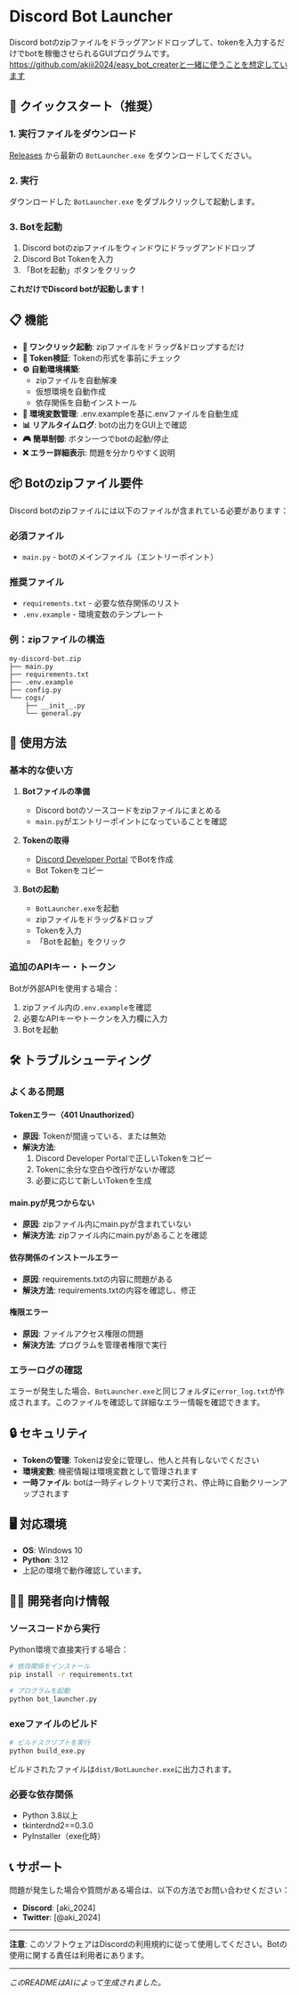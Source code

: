 # Discord Bot Launcher

Discord botのzipファイルをドラッグアンドドロップして、tokenを入力するだけでbotを稼働させられるGUIプログラムです。https://github.com/akiii2024/easy_bot_createrと一緒に使うことを想定しています

## 🚀 クイックスタート（推奨）

### 1. 実行ファイルをダウンロード
[Releases](https://github.com/your-username/DiscordBotLauncher/releases) から最新の `BotLauncher.exe` をダウンロードしてください。

### 2. 実行
ダウンロードした `BotLauncher.exe` をダブルクリックして起動します。

### 3. Botを起動
1. Discord botのzipファイルをウィンドウにドラッグアンドドロップ
2. Discord Bot Tokenを入力
3. 「Botを起動」ボタンをクリック

**これだけでDiscord botが起動します！**

## 📋 機能

- **🎯 ワンクリック起動**: zipファイルをドラッグ&ドロップするだけ
- **🔐 Token検証**: Tokenの形式を事前にチェック
- **⚙️ 自動環境構築**: 
  - zipファイルを自動解凍
  - 仮想環境を自動作成
  - 依存関係を自動インストール
- **🔑 環境変数管理**: .env.exampleを基に.envファイルを自動生成
- **📊 リアルタイムログ**: botの出力をGUI上で確認
- **🎮 簡単制御**: ボタン一つでbotの起動/停止
- **❌ エラー詳細表示**: 問題を分かりやすく説明

## 📦 Botのzipファイル要件

Discord botのzipファイルには以下のファイルが含まれている必要があります：

### 必須ファイル
- `main.py` - botのメインファイル（エントリーポイント）

### 推奨ファイル
- `requirements.txt` - 必要な依存関係のリスト
- `.env.example` - 環境変数のテンプレート

### 例：zipファイルの構造
```
my-discord-bot.zip
├── main.py
├── requirements.txt
├── .env.example
├── config.py
└── cogs/
    ├── __init__.py
    └── general.py
```

## 🔧 使用方法

### 基本的な使い方

1. **Botファイルの準備**
   - Discord botのソースコードをzipファイルにまとめる
   - `main.py`がエントリーポイントになっていることを確認

2. **Tokenの取得**
   - [Discord Developer Portal](https://discord.com/developers/applications) でBotを作成
   - Bot Tokenをコピー

3. **Botの起動**
   - `BotLauncher.exe`を起動
   - zipファイルをドラッグ&ドロップ
   - Tokenを入力
   - 「Botを起動」をクリック

### 追加のAPIキー・トークン

Botが外部APIを使用する場合：

1. zipファイル内の`.env.example`を確認
2. 必要なAPIキーやトークンを入力欄に入力
3. Botを起動

## 🛠️ トラブルシューティング

### よくある問題

#### Tokenエラー（401 Unauthorized）
- **原因**: Tokenが間違っている、または無効
- **解決方法**:
  1. Discord Developer Portalで正しいTokenをコピー
  2. Tokenに余分な空白や改行がないか確認
  3. 必要に応じて新しいTokenを生成

#### main.pyが見つからない
- **原因**: zipファイル内にmain.pyが含まれていない
- **解決方法**: zipファイル内にmain.pyがあることを確認

#### 依存関係のインストールエラー
- **原因**: requirements.txtの内容に問題がある
- **解決方法**: requirements.txtの内容を確認し、修正

#### 権限エラー
- **原因**: ファイルアクセス権限の問題
- **解決方法**: プログラムを管理者権限で実行

### エラーログの確認

エラーが発生した場合、`BotLauncher.exe`と同じフォルダに`error_log.txt`が作成されます。このファイルを確認して詳細なエラー情報を確認できます。

## 🔒 セキュリティ

- **Tokenの管理**: Tokenは安全に管理し、他人と共有しないでください
- **環境変数**: 機密情報は環境変数として管理されます
- **一時ファイル**: botは一時ディレクトリで実行され、停止時に自動クリーンアップされます

## 🖥️ 対応環境

- **OS**: Windows 10
- **Python**: 3.12
- 上記の環境で動作確認しています。

## 👨‍💻 開発者向け情報

### ソースコードから実行

Python環境で直接実行する場合：

```bash
# 依存関係をインストール
pip install -r requirements.txt

# プログラムを起動
python bot_launcher.py
```

### exeファイルのビルド

```bash
# ビルドスクリプトを実行
python build_exe.py
```

ビルドされたファイルは`dist/BotLauncher.exe`に出力されます。

### 必要な依存関係

- Python 3.8以上
- tkinterdnd2==0.3.0
- PyInstaller（exe化時）


## 📞 サポート

問題が発生した場合や質問がある場合は、以下の方法でお問い合わせください：

- **Discord**: [aki_2024]
- **Twitter**: [@aki_2024]

---

**注意**: このソフトウェアはDiscordの利用規約に従って使用してください。Botの使用に関する責任は利用者にあります。

---

*このREADMEはAIによって生成されました。* 
